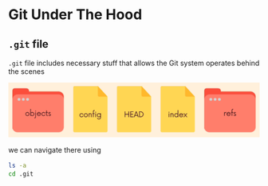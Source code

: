 # Git Under The Hood

## `.git` file

`.git` file includes necessary stuff that allows the Git system operates behind the scenes

![alt-text](./screenshots/image_14_01.png)

we can navigate there using 

```bash
ls -a
cd .git 
```